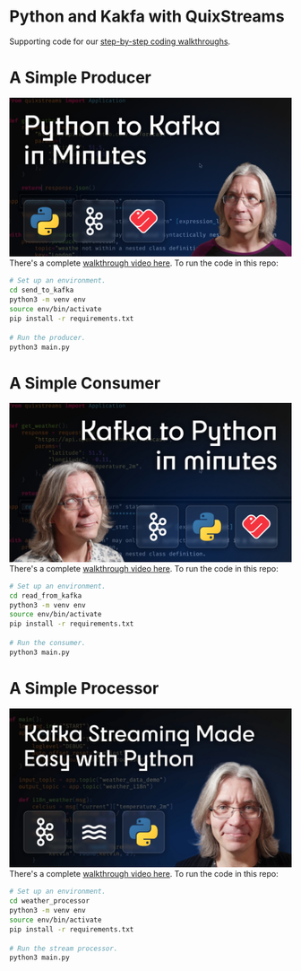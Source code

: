 # Python and Kakfa with QuixStreams

Supporting code for our [step-by-step coding walkthroughs][youtube-playlist].

# A Simple Producer

[![YouTube Producer Video Thumbnail](producer_thumbnail.png?raw=true)][youtube-producer]
There's a complete [walkthrough video here][youtube-producer]. To run the code in this repo:

```sh
# Set up an environment.
cd send_to_kafka
python3 -m venv env
source env/bin/activate
pip install -r requirements.txt

# Run the producer.
python3 main.py
```

# A Simple Consumer

[![YouTube Consumer Video Thumbnail](consumer_thumbnail.jpg?raw=true)][youtube-consumer]
There's a complete [walkthrough video here][youtube-consumer]. To run the code in this repo:

```sh
# Set up an environment.
cd read_from_kafka
python3 -m venv env
source env/bin/activate
pip install -r requirements.txt

# Run the consumer.
python3 main.py
```

# A Simple Processor

[![YouTube Processor Video Thumbnail](processor_thumbnail.png?raw=true)][youtube-processor]
There's a complete [walkthrough video here][youtube-processor]. To run the code in this repo:

```sh
# Set up an environment.
cd weather_processor
python3 -m venv env
source env/bin/activate
pip install -r requirements.txt

# Run the stream processor.
python3 main.py
```

[youtube-producer]: https://youtu.be/D2NYvGlbK0M
[youtube-consumer]: https://youtu.be/eCsSAzTy5cE
[youtube-processor]: https://youtu.be/5sqegy_EPa0
[youtube-playlist]: https://www.youtube.com/playlist?list=PL5gMntduShmyJd2fsflN1jwLW9XtDMFAX

